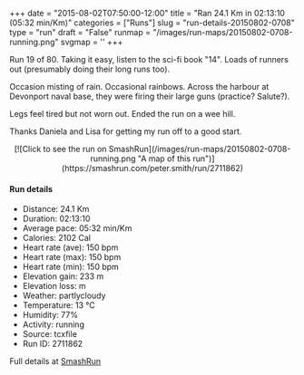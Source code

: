 +++
date = "2015-08-02T07:50:00-12:00"
title = "Ran 24.1 Km in 02:13:10 (05:32 min/Km)"
categories = ["Runs"]
slug = "run-details-20150802-0708"
type = "run"
draft = "False"
runmap = "/images/run-maps/20150802-0708-running.png"
svgmap = '<polyline points="42 61, 44 59, 44 57, 43 57, 43 57, 41 57, 40 57, 36 58, 29 63, 29 64, 22 66, 20 65, 20 64, 19 62, 17 61, 15 61, 12 62, 7 61, 7 60, 5 57, 0 53, 2 51, 5 50, 6 50, 7 49, 9 49, 12 48, 13 47, 14 46, 14 46, 16 44, 22 44, 22 38, 22 37, 22 35, 23 34, 24 34, 25 34, 26 34, 25 37, 27 39, 29 40, 32 41, 35 43, 35 42, 35 42, 36 42, 38 38, 41 35, 42 35, 42 36, 39 38, 39 39, 57 44, 59 45, 65 46, 69 46, 75 47, 76 48, 79 50, 82 52, 85 52, 87 52, 92 51, 94 50, 97 50, 98 51, 100 50, 98 51, 97 50, 93 50, 92 50, 91 51, 88 52, 84 52, 80 51, 78 50, 76 48, 74 47, 67 47, 65 49, 62 48, 59 49, 57 51, 52 53, 50 56, 47 59, 47 60">'
+++

Run 19 of 80. Taking it easy, listen to the sci-fi book "14". Loads of runners out (presumably doing their long runs too). 

Occasion misting of rain.  Occasional rainbows. Across the harbour at Devonport naval base, they were firing their large guns (practice? Salute?). 

Legs feel tired but not worn out. Ended the run on a wee hill. 

Thanks Daniela and Lisa for getting my run off to a good start. 



<!--more-->

<center>
[![Click to see the run on SmashRun](/images/run-maps/20150802-0708-running.png "A map of this run")](https://smashrun.com/peter.smith/run/2711862)
</center>

#### Run details

* Distance: 24.1 Km
* Duration: 02:13:10
* Average pace: 05:32 min/Km
* Calories: 2102 Cal
* Heart rate (ave): 150 bpm
* Heart rate (max): 150 bpm
* Heart rate (min): 150 bpm
* Elevation gain: 233 m
* Elevation loss:  m
* Weather: partlycloudy
* Temperature: 13 &deg;C
* Humidity: 77%
* Activity: running
* Source: tcxfile
* Run ID: 2711862

Full details at [SmashRun](https://smashrun.com/peter.smith/run/2711862)
